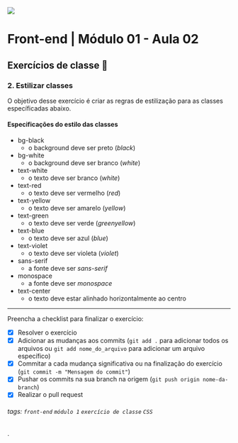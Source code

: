![](https://i.imgur.com/xG74tOh.png)

# Front-end | Módulo 01 - Aula 02

## Exercícios de classe 🏫

### 2. Estilizar classes
O objetivo desse exercício é criar as regras de estilização para as classes específicadas abaixo.

#### Especificações do estilo das classes
- bg-black
  - o background deve ser preto (*black*)
- bg-white
  - o background deve ser branco (*white*)
- text-white
  - o texto deve ser branco (*white*)
- text-red
  - o texto deve ser vermelho (*red*)
- text-yellow
  - o texto deve ser amarelo (*yellow*)
- text-green
  - o texto deve ser verde (*greenyellow*)
- text-blue
  - o texto deve ser azul (*blue*)
- text-violet
  - o texto deve ser violeta (*violet*)
- sans-serif
  - a fonte deve ser *sans-serif*
- monospace
  - a fonte deve ser *monospace*
- text-center
  - o texto deve estar alinhado horizontalmente ao centro
--- 

Preencha a checklist para finalizar o exercício:

- [x] Resolver o exercício
- [x] Adicionar as mudanças aos commits (`git add .` para adicionar todos os arquivos ou `git add nome_do_arquivo` para adicionar um arquivo específico)
- [x] Commitar a cada mudança significativa ou na finalização do exercício (`git commit -m "Mensagem do commit"`)
- [x] Pushar os commits na sua branch na origem (`git push origin nome-da-branch`)
- [x] Realizar o pull request

###### tags: `front-end` `módulo 1` `exercício de classe` `CSS`


.